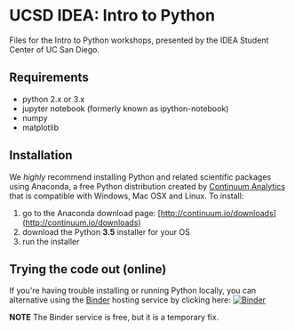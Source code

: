 # UCSD IDEA: Intro to Python
Files for the Intro to Python workshops, presented by the IDEA Student Center of UC San Diego.

## Requirements
- python 2.x or 3.x
- jupyter notebook (formerly known as ipython-notebook)
- numpy
- matplotlib

## Installation
We *highly* recommend installing Python and related scientific packages using Anaconda, a free Python distribution created by [Continuum Analytics](http://continuum.io/) that is compatible with Windows, Mac OSX and Linux. To install:

1. go to the Anaconda download page: [http://continuum.io/downloads](http://continuum.io/downloads)
2. download the Python **3.5** installer for your OS
3. run the installer


## Trying the code out (online)
If you're having trouble installing or running Python locally, you can alternative using the [Binder](http://mybinder.org/) hosting service by clicking here: [![Binder](http://mybinder.org/badge.svg)](http://mybinder.org/repo/ucsdidea/intro_to_python)

**NOTE** The Binder service is free, but it is a temporary fix.
